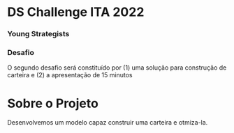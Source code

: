 # DS Challenge ITA 2022

### Young Strategists

### Desafio
<p>O segundo desafio será constituído por (1) uma solução para construção de
carteira e (2) a apresentação de 15 minutos</p>

# Sobre o Projeto

<p>Desenvolvemos um modelo capaz construir uma carteira e otmiza-la.<p/>
